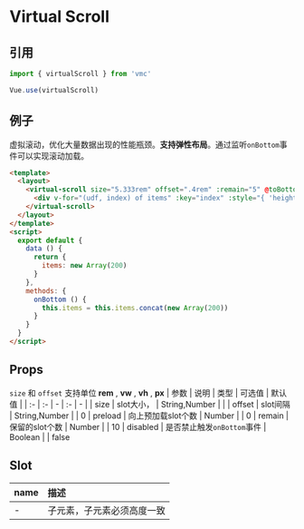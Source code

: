 # Virtual Scroll

## 引用
```javascript
import { virtualScroll } from 'vmc'

Vue.use(virtualScroll)
```

## 例子
虚拟滚动，优化大量数据出现的性能瓶颈。**支持弹性布局**。通过监听`onBottom`事件可以实现滚动加载。

```html
<template>
  <layout>
    <virtual-scroll size="5.333rem" offset=".4rem" :remain="5" @toBottom="onBottom">
      <div v-for="(udf, index) of items" :key="index" :style="{ 'height': '5.333rem' }">{{ index + 1 }}</div>
    </virtual-scroll>
  </layout>
</template>
<script>
  export default {
    data () {
      return {
        items: new Array(200)
      }
    },
    methods: {
      onBottom () {
        this.items = this.items.concat(new Array(200))
      }
    }
  }
</script>
```

## Props
`size` 和 `offset` 支持单位 **rem** , **vw** , **vh** , **px**
| 参数 | 说明 | 类型 | 可选值 | 默认值 |
| :- | :- | - | :- | - |
| size | slot大小， | String,Number | |
| offset | slot间隔 | String,Number |  | 0
| preload | 向上预加载slot个数 | Number |  | 0
| remain | 保留的slot个数 | Number |  | 10
| disabled | 是否禁止触发`onBottom`事件 | Boolean |  | false

## Slot
| name | 描述 |
| :- | :- |
| - | 子元素，子元素必须高度一致 |